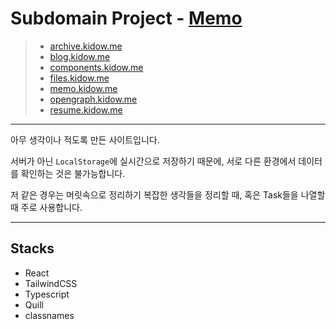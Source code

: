 # Subdomain Project - [Memo](https://memo.kidow.me)

> - [archive.kidow.me](https://github.com/kidow/archive)
> - [blog.kidow.me](https://github.com/kidow/blog)
> - [components.kidow.me](https://github.com/kidow/components)
> - [files.kidow.me](https://files.kidow.me)
> - [memo.kidow.me](https://github.com/kidow/memo)
> - [opengraph.kidow.me](https://github.com/kidow/opengraph)
> - [resume.kidow.me](https://github.com/kidow/resume)

---

아무 생각이나 적도록 만든 사이트입니다.

서버가 아닌 `LocalStorage`에 실시간으로 저장하기 때문에, 서로 다른 환경에서 데이터를 확인하는 것은 불가능합니다.

저 같은 경우는 머릿속으로 정리하기 복잡한 생각들을 정리할 때, 혹은 Task들을 나열할 때 주로 사용합니다.

---

## Stacks

- React
- TailwindCSS
- Typescript
- Quill
- classnames
